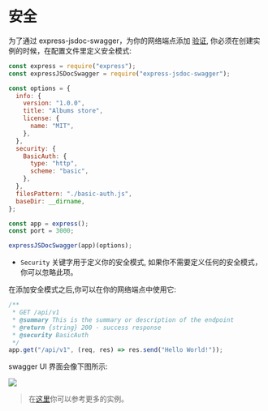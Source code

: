 # 安全

为了通过 express-jsdoc-swagger，为你的网络端点添加 [验证](https://swagger.io/docs/specification/authentication/), 你必须在创建实例的时候，在配置文件里定义安全模式:

```javascript
const express = require("express");
const expressJSDocSwagger = require("express-jsdoc-swagger");

const options = {
  info: {
    version: "1.0.0",
    title: "Albums store",
    license: {
      name: "MIT",
    },
  },
  security: {
    BasicAuth: {
      type: "http",
      scheme: "basic",
    },
  },
  filesPattern: "./basic-auth.js",
  baseDir: __dirname,
};

const app = express();
const port = 3000;

expressJSDocSwagger(app)(options);
```

- `Security` 关键字用于定义你的安全模式, 如果你不需要定义任何的安全模式，你可以忽略此项。

在添加安全模式之后,你可以在你的网络端点中使用它:

```javascript
/**
 * GET /api/v1
 * @summary This is the summary or description of the endpoint
 * @return {string} 200 - success response
 * @security BasicAuth
 */
app.get("/api/v1", (req, res) => res.send("Hello World!"));
```

swagger UI 界面会像下图所示:

<img src="./assets/security.png"/>

> 在[这里](https://github.com/BRIKEV/express-jsdoc-swagger/blob/master/examples/security/basic-auth.js)你可以参考更多的实例。
